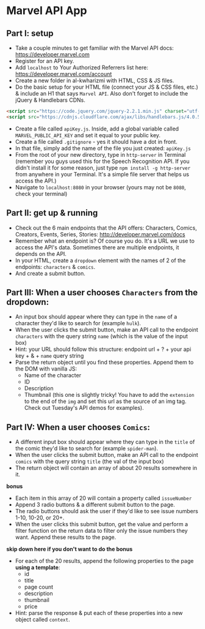  # Marvel API App

## Part I: setup
- Take a couple minutes to get familiar with the Marvel API docs: https://developer.marvel.com
- Register for an API key.
- Add `localhost` to Your Authorized Referrers list here: https://developer.marvel.com/account
- Create a new folder in al-kwharizmi with HTML, CSS & JS files.
- Do the basic setup for your HTML file (connect your JS & CSS files, etc.) & include an H1 that says `Marvel API`. Also don't forget to include the jQuery & Handlebars CDNs.

```html
<script src="https://code.jquery.com/jquery-2.2.1.min.js" charset="utf-8"></script>
<script src="https://cdnjs.cloudflare.com/ajax/libs/handlebars.js/4.0.5/handlebars.js" charset="utf-8"></script>
```

- Create a file called `apiKey.js`. Inside, add a global variable called `MARVEL_PUBLIC_API_KEY` and set it equal to your public key.
- Create a file called `.gitignore` - yes it should have a dot in front.
- In that file, simply add the name of the file you just created: `apiKey.js`
- From the root of your new directory, type in `http-server` in Terminal (remember you guys used this for the Speech Recognition API. If you didn't install it for some reason, just type `npm install -g http-server` from anywhere in your Terminal. It's a simple file server that helps us access the API.)
- Navigate to `localhost:8080` in your browser (yours may not be `8080`, check your terminal)

## Part II: get up & running
- Check out the 6 main endpoints that the API offers: Characters, Comics, Creators, Events, Series, Stories: http://developer.marvel.com/docs
- Remember what an endpoint is? Of course you do. It's a URL we use to access the API's data. Sometimes there are multiple endpoints, it depends on the API.
- In your HTML, create a `dropdown` element with the names of 2 of the endpoints: `characters` & `comics`.
- And create a submit button.

## Part III: When a user chooses `Characters` from the dropdown:
- An input box should appear where they can type in the `name` of a character they'd like to search for (example `hulk`).
- When the user clicks the submit button, make an API call to the endpoint `characters` with the query string `name` (which is the value of the input box)
- Hint: your URL should follow this structure: endpoint url + ? + your api key + & + `name` query string
- Parse the return object until you find these properties. Append them to the DOM with vanilla JS:
  - Name of the character
  - ID
  - Description
  - Thumbnail (this one is slightly tricky! You have to add the `extension` to the end of the `img` and set this url as the source of an img tag. Check out Tuesday's API demos for examples).

## Part IV: When a user chooses `Comics`:
- A different input box should appear where they can type in the `title` of the comic they'd like to search for (example `spider-man`).
- When the user clicks the submit button, make an API call to the endpoint `comics` with the query string `title` (the val of the input box)
- The return object will contain an array of about 20 results somewhere in it.

**bonus**
- Each item in this array of 20 will contain a property called `issueNumber`
- Append 3 radio buttons & a different submit button to the page.
- The radio buttons should ask the user if they'd like to see issue numbers 1-10, 10-20, or 20+.
- When the user clicks this submit button, get the value and perform a filter function on the return data to filter only the issue numbers they want. Append these results to the page.

**skip down here if you don't want to do the bonus**
- For each of the 20 results, append the following properties to the page **using a template**:
  - id
  - title
  - page count
  - description
  - thumbnail
  - price
- Hint: parse the response & put each of these properties into a new object called `context`.  
